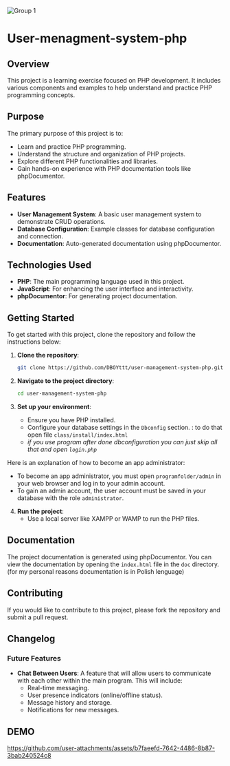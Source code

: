 ![Group 1](https://github.com/user-attachments/assets/4ade95eb-a3f9-4458-aeed-d3925066fd8c)

# User-menagment-system-php

## Overview

This project is a learning exercise focused on PHP development. It includes various components and examples to help understand and practice PHP programming concepts.

## Purpose

The primary purpose of this project is to:

- Learn and practice PHP programming.
- Understand the structure and organization of PHP projects.
- Explore different PHP functionalities and libraries.
- Gain hands-on experience with PHP documentation tools like phpDocumentor.

## Features

- **User Management System**: A basic user management system to demonstrate CRUD operations.
- **Database Configuration**: Example classes for database configuration and connection.
- **Documentation**: Auto-generated documentation using phpDocumentor.

## Technologies Used

- **PHP**: The main programming language used in this project.
- **JavaScript**: For enhancing the user interface and interactivity.
- **phpDocumentor**: For generating project documentation.

## Getting Started

To get started with this project, clone the repository and follow the instructions below:

1. **Clone the repository**:
    ```sh
    git clone https://github.com/DBOYttt/user-management-system-php.git
    ```

2. **Navigate to the project directory**:
    ```sh
    cd user-management-system-php
    ```

3. **Set up your environment**:
    - Ensure you have PHP installed.
    - Configure your database settings in the `Dbconfig` section. : to do that open file `class/install/index.html`
    - *if you use program after done dbconfiguration you can just skip all that and open `login.php`*

Here is an explanation of how to become an app administrator:

- To become an app administrator, you must open `programfolder/admin` in your web browser and log in to your admin account.
- To gain an admin account, the user account must be saved in your database with the role `administrator`.

4. **Run the project**:
    - Use a local server like XAMPP or WAMP to run the PHP files.

## Documentation

The project documentation is generated using phpDocumentor. You can view the documentation by opening the `index.html` file in the `doc` directory. (for my personal reasons documentation is in Polish lenguage)

## Contributing

If you would like to contribute to this project, please fork the repository and submit a pull request.
## Changelog

### Future Features

- **Chat Between Users**: A feature that will allow users to communicate with each other within the main program. This will include:
  - Real-time messaging.
  - User presence indicators (online/offline status).
  - Message history and storage.
  - Notifications for new messages.
##  DEMO


https://github.com/user-attachments/assets/b7faeefd-7642-4486-8b87-3bab240524c8

